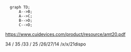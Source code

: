```mermaid
  graph TD;
      A-->B;
      A-->C;
      B-->D;
      C-->D;
```

https://www.cuidevices.com/product/resource/amt20.pdf

34 / 35 /33 / 25 /26/27/14 /x/x/21dispo